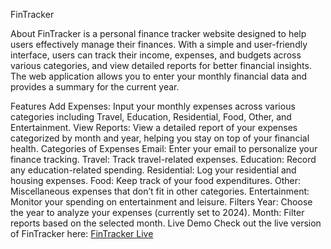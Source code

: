 FinTracker


About
FinTracker is a personal finance tracker website designed to help users effectively manage their finances. With a simple and user-friendly interface, users can track their income, expenses, and budgets across various categories, and view detailed reports for better financial insights. The web application allows you to enter your monthly financial data and provides a summary for the current year.

Features
Add Expenses: Input your monthly expenses across various categories including Travel, Education, Residential, Food, Other, and Entertainment.
View Reports: View a detailed report of your expenses categorized by month and year, helping you stay on top of your financial health.
Categories of Expenses
Email: Enter your email to personalize your finance tracking.
Travel: Track travel-related expenses.
Education: Record any education-related spending.
Residential: Log your residential and housing expenses.
Food: Keep track of your food expenditures.
Other: Miscellaneous expenses that don’t fit in other categories.
Entertainment: Monitor your spending on entertainment and leisure.
Filters
Year: Choose the year to analyze your expenses (currently set to 2024).
Month: Filter reports based on the selected month.
Live Demo
Check out the live version of FinTracker here: [FinTracker Live](https://fin-trackr-pi.vercel.app/)
